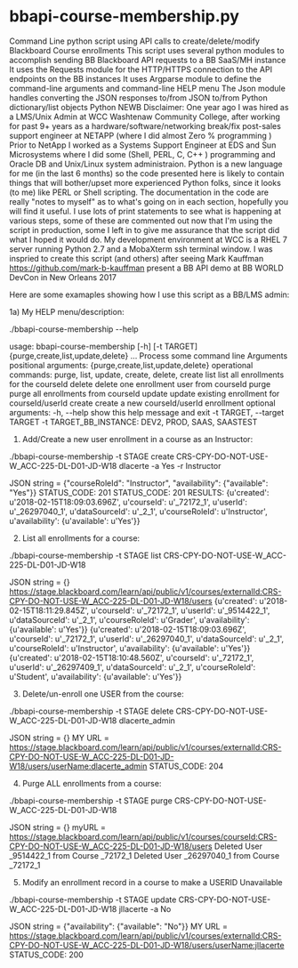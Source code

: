 # bbapi-course-membership.py
Command Line python script using API calls to create/delete/modify Blackboard Course enrollments
This script uses several python modules to accomplish sending BB Blackboard API requests to a BB SaaS/MH instance
It uses the Requests module for the HTTP/HTTPS connection to the API endpoints on the BB instances
It uses Argparse module to define the command-line arguments and command-line HELP menu
The Json module handles converting the JSON responses to/from JSON to/from Python dictionary/list objects
Python NEWB Disclaimer: 
One year ago I was hired as a LMS/Unix Admin at WCC Washtenaw Community College, after working for past 9+ years as
a hardware/software/networking break/fix post-sales support engineer at NETAPP (where I did almost Zero % programming ) 
Prior to NetApp I worked as a Systems Support Engineer at EDS and Sun Microsystems where I did some (Shell, PERL, C, C++ ) programming
and Oracle DB and Unix/Linux system administraion. Python is a new language for me (in the last 6 months) so the code presented here is
likely to contain things that will bother/upset more experienced Python folks, since it looks (to me) like PERL or Shell scripting.
The documentation in the code are really "notes to myself" as to what's going on in each section, hopefully you will find it useful.
I use lots of print statements to see what is happening at various steps, some of these are commented out now that I'm using the script in production, some I left in to give me assurance that the script did what I hoped it would do. 
My development environment at WCC is a RHEL 7 server running Python 2.7 and a MobaXterm ssh terminal window. 
I was inspried to create this script (and others) after seeing Mark Kauffman https://github.com/mark-b-kauffman present a BB API demo 
at BB WORLD DevCon in New Orleans 2017

Here are some examaples showing how I use this script as a BB/LMS admin: 

1a) My HELP menu/description: 

./bbapi-course-membership --help

usage: bbapi-course-membership [-h] [-t TARGET]
                               {purge,create,list,update,delete} ...
Process some command line Arguments
positional arguments:
  {purge,create,list,update,delete}
                        operational commands: purge, list, update, create,
                        delete, create
    list                list all enrollments for the courseId
    delete              delete one enrollment user from courseId
    purge               purge all enrollments from courseId
    update              update existing enrollment for courseId/userId
    create              create a new courseId/userId enrollment
optional arguments:
  -h, --help            show this help message and exit
  -t TARGET, --target TARGET
                        -t TARGET_BB_INSTANCE: DEV2, PROD, SAAS, SAASTEST

1) Add/Create a new user enrollment in a course as an Instructor: 

./bbapi-course-membership -t STAGE create CRS-CPY-DO-NOT-USE-W_ACC-225-DL-D01-JD-W18 dlacerte -a Yes -r Instructor

JSON string =  {"courseRoleId": "Instructor", "availability": {"available": "Yes"}}
STATUS_CODE: 201
STATUS_CODE: 201
RESULTS:  {u'created': u'2018-02-15T18:09:03.696Z', u'courseId': u'_72172_1', u'userId': u'_26297040_1', u'dataSourceId': u'_2_1', u'courseRoleId': u'Instructor', u'availability': {u'available': u'Yes'}}

2) List all enrollments for a course: 

./bbapi-course-membership -t STAGE list CRS-CPY-DO-NOT-USE-W_ACC-225-DL-D01-JD-W18

JSON string =  {}
https://stage.blackboard.com/learn/api/public/v1/courses/externalId:CRS-CPY-DO-NOT-USE-W_ACC-225-DL-D01-JD-W18/users
{u'created': u'2018-02-15T18:11:29.845Z', u'courseId': u'_72172_1', u'userId': u'_9514422_1', u'dataSourceId': u'_2_1', u'courseRoleId': u'Grader', u'availability': {u'available': u'Yes'}}
{u'created': u'2018-02-15T18:09:03.696Z', u'courseId': u'_72172_1', u'userId': u'_26297040_1', u'dataSourceId': u'_2_1', u'courseRoleId': u'Instructor', u'availability': {u'available': u'Yes'}}
{u'created': u'2018-02-15T18:10:48.560Z', u'courseId': u'_72172_1', u'userId': u'_26297409_1', u'dataSourceId': u'_2_1', u'courseRoleId': u'Student', u'availability': {u'available': u'Yes'}}

3) Delete/un-enroll one USER from the course: 

./bbapi-course-membership -t STAGE delete  CRS-CPY-DO-NOT-USE-W_ACC-225-DL-D01-JD-W18  dlacerte_admin

JSON string =  {}
MY URL =  https://stage.blackboard.com/learn/api/public/v1/courses/externalId:CRS-CPY-DO-NOT-USE-W_ACC-225-DL-D01-JD-W18/users/userName:dlacerte_admin
STATUS_CODE: 204

4) Purge ALL enrollments from a course: 

./bbapi-course-membership -t STAGE purge  CRS-CPY-DO-NOT-USE-W_ACC-225-DL-D01-JD-W18

JSON string =  {}
myURL =  https://stage.blackboard.com/learn/api/public/v1/courses/courseId:CRS-CPY-DO-NOT-USE-W_ACC-225-DL-D01-JD-W18/users
Deleted User _9514422_1 from Course _72172_1
Deleted User _26297040_1 from Course _72172_1

5) Modify an enrollment record in a course to make a USERID Unavailable

./bbapi-course-membership -t STAGE update CRS-CPY-DO-NOT-USE-W_ACC-225-DL-D01-JD-W18 jllacerte -a No

JSON string =  {"availability": {"available": "No"}}
MY URL =  https://stage.blackboard.com/learn/api/public/v1/courses/externalId:CRS-CPY-DO-NOT-USE-W_ACC-225-DL-D01-JD-W18/users/userName:jllacerte
STATUS_CODE: 200

